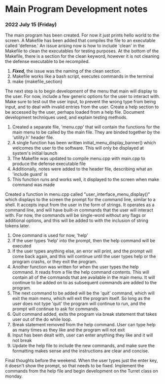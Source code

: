 # Main Program Development notes
### 2022 July 15 (Friday)
The main program has been created. For now it just prints hello world to the screen. A Makefile has been added that compiles the file to an executable called 'defense.'
An issue arising now is how to include 'clean' in the Makefile to clean the executables for testing purposes. At the bottom of the Makefile, there is a section for the
clean keyword, however it is not cleaning the defense executable to be recompiled.
  1. ***Fixed,*** the issue was the naming of the clean section.
  2. Makefile works like a bash script, executes commands in the terminal
  3. make {makefile_section}
  
The next step is to begin development of the menu that main will display to the user. For now, include a few generic options for the user to interact with.
Make sure to test out the user input, to prevent the wrong type from being input, and to deal with invalid entries from the user. Create a help section to
be accessed by the user, perhaps loaded from a help file. Document development techniques used, and explain testing methods.
  1. Created a separate file, 'menu.cpp' that will contain the functions for the main menu to be called by the main file. They are binded together by the 'utility.h' header file.
  2. A single function has been written initial_menu_display_banner() which welcomes the user to the software. This will only be displayed at system's initial launch
  3. The Makefile was updated to compile menu.cpp with main.cpp to produce the defense executable file
  4. Additionally, notes were added to the header file, describing what an 'include guard' is
  5. This function runs and works well, it displayed to the screen when make command was made

Created a function in menu.cpp called "user_interface_menu_display()" which displays to the screen the prompt for the command line, similar to a shell. It accepts input from the user in the form of strings. It operates as a command line, and will have built-in commands that the user will interact with. For now, the commands will be single-word without any flags or additional options, and this will be added to with the inclusion of string tokens later.
  1. One command is used for now, 'help'
  2. If the user types 'help' into the prompt, then the help command will be executed
  3. If the user types anything else, an error will print, and the prompt will come back again, and this will continue until the user types help or the program crashs, or they exit the program.
  4. Another function was written for when the user types the help command. It reads from a file the help command contents. This will contain all of the commands that are available in the main menu. It will continue to be added on to as subsequent commands are added to the program.
  5. The next command to be added will be the 'quit' command, which will exit the main menu, which will exit the program itself. So long as the user does not type 'quit' the program will continue to run, and the prompt will continue to ask for commands.
  6. Quit command added, exits the program via break statement that takes user out of the do while loop.
  7. Break statement removed from the help command. User can type help as many times as they like and the program will not exit
  8. Input has been dealt with, user can enter anything they like and it will not break
  9. Update the help file to include the new commands, and make sure the formatting makes sense and the instructions are clear and concise.

Final thoughts before the weekend. When the user types just the enter key, it doesn't show the prompt, so that needs to be fixed. Implement the commands from the help file and begin development on the Turret class on monday.
